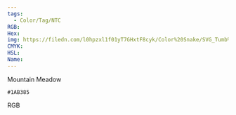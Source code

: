 ```yaml
---
tags:
  - Color/Tag/NTC
RGB:
Hex:
img: https://filedn.com/l0hpzxl1f01yT7GHxtF8cyk/Color%20Snake/SVG_Tumb%20Mass%20No%20Name/1AB385.svg
CMYK:
HSL:
Name:
---
```

Mountain Meadow
```palette
#1AB385
```
RGB
